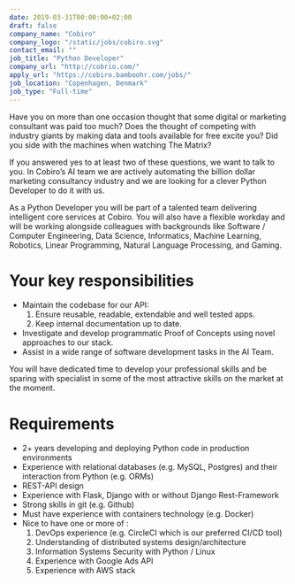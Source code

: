 ```yaml
---
date: 2019-03-31T00:00:00+02:00
draft: false
company_name: "Cobiro"
company_logo: "/static/jobs/cobiro.svg"
contact_email: ""
job_title: "Python Developer"
company_url: "http://cobrio.com/"
apply_url: "https://cobiro.bamboohr.com/jobs/"
job_location: "Copenhagen, Denmark"
job_type: "Full-time"
---
```


Have you on more than one occasion thought that some digital or marketing consultant was paid too much? Does the thought of competing with industry giants by making data and tools available for free excite you? Did you side with the machines when watching The Matrix?

If you answered yes to at least two of these questions, we want to talk to you. In Cobiro’s AI team we are actively automating the billion dollar marketing consultancy industry and we are looking for a clever Python Developer to do it with us.

As a Python Developer you will be part of a talented team delivering intelligent core services at Cobiro. You will also have a flexible workday and will be working alongside colleagues with backgrounds like Software / Computer Engineering, Data Science, Informatics, Machine Learning, Robotics, Linear Programming, Natural Language Processing, and Gaming.

# Your key responsibilities
* Maintain the codebase for our API:
    1. Ensure reusable, readable, extendable and well tested apps.
    2. Keep internal documentation up to date.
* Investigate and develop programmatic Proof of Concepts using novel
approaches to our stack.
* Assist in a wide range of software development tasks in the AI Team.

You will have dedicated time to develop your professional skills and be sparing with
specialist in some of the most attractive skills on the market at the moment.


# Requirements
* 2+ years developing and deploying Python code in production environments
* Experience with relational databases (e.g. MySQL, Postgres) and their interaction from Python (e.g. ORMs)
* REST-API design
* Experience with Flask, Django with or without Django Rest-Framework
* Strong skills in git (e.g. Github)
* Must have experience with containers technology (e.g. Docker)
* Nice to have one or more of :
    1. DevOps experience (e.g. CircleCI which is our preferred CI/CD tool)
    2. Understanding of distributed systems design/architecture
    3. Information Systems Security with Python / Linux
    4. Experience with Google Ads API
    5. Experience with AWS stack